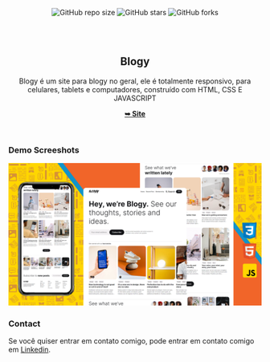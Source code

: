 <div align="center">
  
  ![GitHub repo size](https://img.shields.io/github/repo-size/ichumbo/Blogy)
  ![GitHub stars](https://img.shields.io/github/stars/ichumbo/Blogy?style=social)
  ![GitHub forks](https://img.shields.io/github/forks/ichumbo/Blogy?style=social)

  <br />
  <br />

  <h2 align="center">Blogy</h2>

  Blogy é um site para blogy no geral, ele é totalmente responsivo, para celulares, tablets e computadores, construído com HTML, CSS E JAVASCRIPT

  <a href="https://ichumbo-blogy.netlify.app"><strong>➥ Site</strong></a>

</div>

<br />

### Demo Screeshots

![Demonstração do Blogy Desktop](./readme-images/img-blogy.png)

### Contact

Se você quiser entrar em contato comigo, pode entrar em contato comigo em [Linkedin](https://www.linkedin.com/in/ichumbo/).